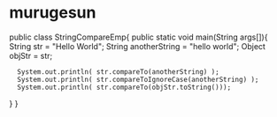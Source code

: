 # murugesun
public class StringCompareEmp{
   public static void main(String args[]){
      String str = "Hello World";
      String anotherString = "hello world";
      Object objStr = str;

      System.out.println( str.compareTo(anotherString) );
      System.out.println( str.compareToIgnoreCase(anotherString) );
      System.out.println( str.compareTo(objStr.toString()));
   }
}
